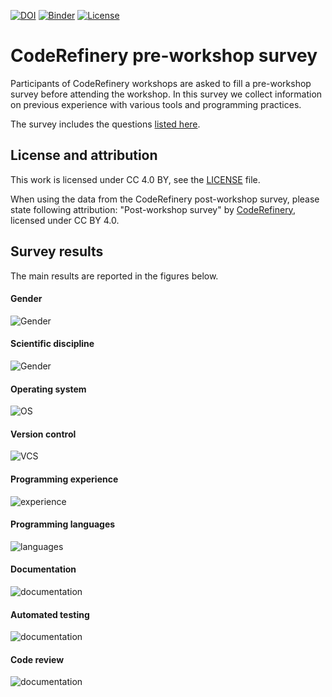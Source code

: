 [![DOI](https://zenodo.org/badge/DOI/10.5281/zenodo.2671578.svg)](https://doi.org/10.5281/zenodo.2671578)
[![Binder](https://mybinder.org/badge_logo.svg)](https://mybinder.org/v2/gh/coderefinery/pre-workshop-survey/main)
[![License](https://img.shields.io/badge/license-%20CC--BY-blue.svg)](LICENSE)


# CodeRefinery pre-workshop survey

Participants of CodeRefinery workshops are asked to fill a pre-workshop
survey before attending the workshop. In this survey we collect information
on previous experience with various tools and programming practices.

The survey includes the questions [listed here](questions.md).


## License and attribution

This work is licensed under CC 4.0 BY, see the [LICENSE](LICENSE) file.

When using the data from the CodeRefinery post-workshop survey, please state following attribution:
"Post-workshop survey" by [CodeRefinery](https://coderefinery.org), licensed under CC BY 4.0.


## Survey results

The main results are reported in the figures below.


#### Gender

![Gender](img/gender.png)


#### Scientific discipline

![Gender](img/scientific-discipline.png)


#### Operating system

![OS](img/operating-system.png)


#### Version control

![VCS](img/version-control.png)


#### Programming experience
![experience](img/programming-experience.png)


#### Programming languages
![languages](img/languages.png)


#### Documentation
![documentation](img/documentation.png)


#### Automated testing
![documentation](img/automated-testing.png)


#### Code review
![documentation](img/code-review.png)
